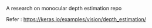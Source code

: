 A research on monocular depth estimation repo

Refer : https://keras.io/examples/vision/depth_estimation/
